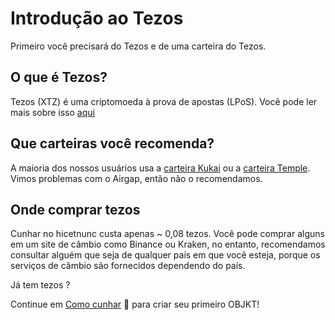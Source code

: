 # Introdução ao Tezos
Primeiro você precisará do Tezos e de uma carteira do Tezos.

## O que é Tezos?
Tezos (XTZ) é uma criptomoeda à prova de apostas (LPoS). Você pode ler mais sobre isso [aqui](https://en.wikipedia.org/wiki/Tezos)

## Que carteiras você recomenda?
A maioria dos nossos usuários usa a [carteira Kukai](https://wallet.kukai.app/) ou a [carteira Temple](https://templewallet.com/). Vimos problemas com o Airgap, então não o recomendamos.

## Onde comprar tezos
Cunhar no hicetnunc custa apenas ~ 0,08 tezos. Você pode comprar alguns em um site de câmbio como Binance ou Kraken, no entanto, recomendamos consultar alguém que seja de qualquer país em que você esteja, porque os serviços de câmbio são fornecidos dependendo do país.

Já tem tezos ?

Continue em [Como cunhar](https://github.com/teia-community/teia-docs/wiki/PT:Como-cunhar) 🌿 para criar seu primeiro OBJKT!